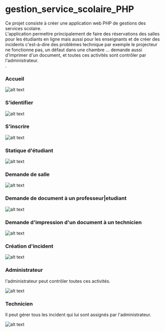 # gestion_service_scolaire_PHP

Ce projet consiste à créer une application web PHP de gestions des services scolaire.<br/>
L'application  permettre principalement de faire des réservations des salles pour les étudiants en ligne mais aussi pour les enseignants et de créer des incidents c'est-à-dire des problèmes
technique par exemple le projecteur ne fonctionne pas, un défaut dans une chambre ... demande aussi d'imprimer d'un document, et toutes ces activités sont contrôler par l'administrateur.  
.

### Accueil

![alt text](https://github.com/moufakkir-zohair/gestion_service_scolaire_PHP/blob/main/img/App/Acceuil.png)

### S'identifier

![alt text](https://github.com/moufakkir-zohair/gestion_service_scolaire_PHP/blob/main/img/App/S'idetifier.png)

### S'inscrire

![alt text](https://github.com/moufakkir-zohair/gestion_service_scolaire_PHP/blob/main/img/App/S'inscrire.png)

### Statique d'étudiant

![alt text](https://github.com/moufakkir-zohair/gestion_service_scolaire_PHP/blob/main/img/App/Etudiant/dashboard.png)

### Demande de salle

![alt text](https://github.com/moufakkir-zohair/gestion_service_scolaire_PHP/blob/main/img/App/Etudiant/demande_salle.png)

### Demande de document à un professeur|etudiant

![alt text](https://github.com/moufakkir-zohair/gestion_service_scolaire_PHP/blob/main/img/App/Etudiant/demande_document.JPG)

### Demande d'impression d'un document à un technicien

![alt text](https://github.com/moufakkir-zohair/gestion_service_scolaire_PHP/blob/main/img/App/Etudiant/demande_document.JPG)


### Création d'incident

![alt text](https://github.com/moufakkir-zohair/gestion_service_scolaire_PHP/blob/main/img/App/Etudiant/creation_incident.JPG)

### Administrateur 

<p>l'administrateur peut contrôler toutes ces activités. </p>

![alt text](https://github.com/moufakkir-zohair/gestion_service_scolaire_PHP/blob/main/img/App/Administrateur/Capture.JPG)

### Technicien 

<p> Il peut gérer tous les incident qui lui sont assignés par l'administrateur. </p>

![alt text](https://github.com/moufakkir-zohair/gestion_service_scolaire_PHP/blob/main/img/App/Technicien/traiter.JPG)




